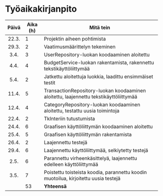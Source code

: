 # Työaikakirjanpito

| Päivä | Aika (h) | Mitä tein                                                                             |
| :---: | -------- | ------------------------------------------------------------------------------------- |
| 22.3. | 1        | Projektin aiheen pohtimista                                                           |
| 29.3. | 2        | Vaatimusmäärittelyn tekeminen                                                         |
| 3.4.  | 3        | UserRepository-luokan koodaaminen aloitettu                                           |
| 4.4.  | 4        | BudgetService-luokan rakentamista, rakennettu tekstikäyttöliittymää                   |
| 5.4.  | 2        | Jatkettu aloitettuja luokkia, laadittu ensimmäiset testit                             |
| 11.4. | 5        | TransactionRepository-luokan koodaaminen aloitettu, laajennettu tekstikäyttöliittymää |
| 12.4. | 4        | CategoryRepository-luokan koodaaminen aloitettu, testattu uusia toimintoja            |
| 22.4. | 2        | TkInteriin tutustumista                                                               |
| 24.4. | 6        | Graafisen käyttöliittymän koodaaminen aloitettu                                       |
| 25.4. | 5        | Graafisen käyttöliittymän rakentamista                                                |
| 26.4. | 2        | Laajennettu testejä                                                                   |
| 29.4. | 6        | Laajennettu käyttöliittymää, selkiytetty testejä                                      |
| 2.5.  | 6        | Parannettu virheenkäsittelyä, laajennettu edelleen käyttöliittymää                    |
| 3.5.  | 7        | Poistettu toisteista koodia, parannettu koodin muotoilua, kirjoitettu uusia testejä   |
|       | 53       | **Yhteensä**                                                                          |